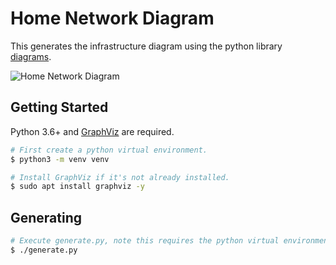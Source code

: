 # Home Network Diagram

This generates the infrastructure diagram using the python library [diagrams](https://github.com/mingrammer/diagrams).

![Home Network Diagram](./home_network.png)

## Getting Started

Python 3.6+ and [GraphViz](https://graphviz.gitlab.io/download/) are required.

```bash
# First create a python virtual environment.
$ python3 -m venv venv

# Install GraphViz if it's not already installed.
$ sudo apt install graphviz -y
```

## Generating

```bash
# Execute generate.py, note this requires the python virtual environment to have already been created.
$ ./generate.py
```
